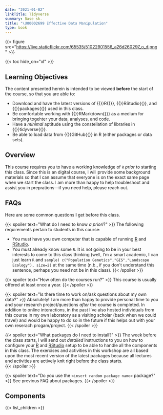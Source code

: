 ```yaml
---
date: "2021-01-02"
linkTitle: Tidyverse
summary: Base sk.
title: "\U00002699 Effective Data Manipulation"
type: book
---
```


{{< figure src="https://live.staticflickr.com/65535/51022901556_a26d260297_o_d.png" >}}

{{< toc hide_on="xl" >}}

## Learning Objectives


The content presented herein is intended to be viewed **before** the start of the course, so that you are able to:

- Download and have the latest versions of {{<hl>}}R{{</hl>}}, {{<hl>}}RStudio{{</hl>}}, and {{<hl>}}packages{{</hl>}} used in this class.  
- Be comfortable working with {{<hl>}}RMarkdown{{</hl>}} as a medium for bringing togehter your data, analyses, and code.  
- Have a *minimal* aptitude using the constellation of libraries in {{<hl>}}tidyverse{{</hl>}}.
- Be able to load data from {{<hl>}}GitHub{{</hl>}} in R (either packages or data sets).

## Overview

This course requires you to have a working knowledge of `R` *prior* to starting this class.  Since this is an digital course, I will provide some background materials so that I can assume that everyone is on the exact same page when we start the class.  I am more than happy to help troubleshoot and assist you in preprations—if you need help, please reach out.

## FAQs

Here are some common questions I get before this class.

{{< spoiler text="What do I need to know *a priori*?" >}}
The following requirements pertain to students in this course:  
- You must have you own computer that is capable of running [R](https://cran.r-project.org) and [RStudio](https://rstudio.com).  
- You must already know some `R`.  It is not going to be in your best interests to come to this class thinking (well, I'm a smart academic, I can just learn `R` and `sample( c("Population Genetics","GIS","Landscape Ecology"), size=2)` at the same time (n.b., if you don't understand this sentence, perhaps you need not be in this class).
{{< /spoiler >}}

{{< spoiler text="How often do the courses run?" >}}
This course is usually offered at least once a year.
{{< /spoiler >}}


{{< spoiler text="Is there time to work on/ask questions about my own data?" >}}
Absolutely! I am more than happy to provide personal time to you and your research project/questions *after* the course is completed.  In addition to online interactions, in the past I've also hosted individuals from this course in my own laboratory as a visiting scholar (back when we could travel) and would be happy to do so in the future if this helps out with your own reserach progam/project.
{{< /spoiler >}}

{{< spoiler text="What packages do I need to install?" >}}
The week before the class starts, I will send out *detailed* instructions to you on how to configure your [R](https://cran.r-project.org) and [RStudio](https://rstudio.org) setup to be able to handle all the components in this class.  The exercises and activities in this workshop are all based upon the most recent version of the latest packages because all lectures and activities are actively knit right before the class starts.  
{{< /spoiler >}}


{{< spoiler text="Do you use the `<insert random package name>` package?" >}}
See previous FAQ about packages.
{{< /spoiler >}}






## Components

{{< list_children >}}


